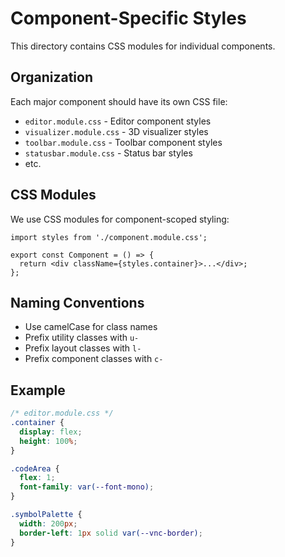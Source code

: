 # Component-Specific Styles

This directory contains CSS modules for individual components.

## Organization

Each major component should have its own CSS file:

- `editor.module.css` - Editor component styles
- `visualizer.module.css` - 3D visualizer styles
- `toolbar.module.css` - Toolbar component styles
- `statusbar.module.css` - Status bar styles
- etc.

## CSS Modules

We use CSS modules for component-scoped styling:

```tsx
import styles from './component.module.css';

export const Component = () => {
  return <div className={styles.container}>...</div>;
};
```

## Naming Conventions

- Use camelCase for class names
- Prefix utility classes with `u-`
- Prefix layout classes with `l-`
- Prefix component classes with `c-`

## Example

```css
/* editor.module.css */
.container {
  display: flex;
  height: 100%;
}

.codeArea {
  flex: 1;
  font-family: var(--font-mono);
}

.symbolPalette {
  width: 200px;
  border-left: 1px solid var(--vnc-border);
}
```

